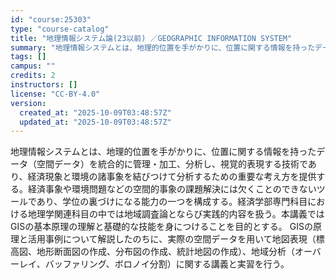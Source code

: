 ```yaml
---
id: "course:25303"
type: "course-catalog"
title: "地理情報システム論(23以前) ／GEOGRAPHIC INFORMATION SYSTEM"
summary: "地理情報システムとは、地理的位置を手がかりに、位置に関する情報を持ったデータ（空間データ）を統合的に管理・加工、分析し、視覚的表現する技術であり、経済現象と環境の諸事象を結びつけて分析するための重要な考え方を提供する。経済事象や環境問題など…"
tags: []
campus: ""
credits: 2
instructors: []
license: "CC-BY-4.0"
version:
  created_at: "2025-10-09T03:48:57Z"
  updated_at: "2025-10-09T03:48:57Z"
---
```

地理情報システムとは、地理的位置を手がかりに、位置に関する情報を持ったデータ（空間データ）を統合的に管理・加工、分析し、視覚的表現する技術であり、経済現象と環境の諸事象を結びつけて分析するための重要な考え方を提供する。経済事象や環境問題などの空間的事象の課題解決には欠くことのできないツールであり、学位の裏づけになる能力の一つを構成する。経済学部専門科目における地理学関連科目の中では地域調査論とならび実践的内容を扱う。本講義ではGISの基本原理の理解と基礎的な技能を身につけることを目的とする。 GISの原理と活用事例について解説したのちに、実際の空間データを用いて地図表現（標高図、地形断面図の作成、分布図の作成、統計地図の作成）、地域分析（オーバーレイ、バッファリング、ボロノイ分割）に関する講義と実習を行う。
